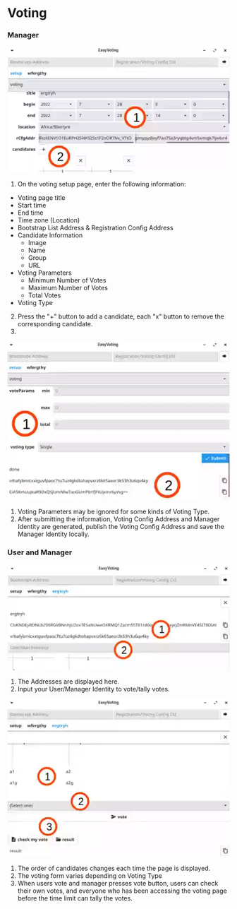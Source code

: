 # Voting

### Manager
![setup_voting1](images/ev_setup_voting1.webp)

1. On the voting setup page, enter the following information:
- Voting page title
- Start time
- End time
- Time zone (Location)
- Bootstrap List Address & Registration Config Address
- Candidate Information
  - Image
  - Name
  - Group
  - URL
- Voting Parameters
  - Minimum Number of Votes
  - Maximum Number of Votes
  - Total Votes
- Voting Type

2. Press the "+" button to add a candidate, each "x" button to remove the corresponding candidate.
3. 
![setup_voting3](images/ev_setup_voting3.webp)

1. Voting Parameters may be ignored for some kinds of Voting Type.
2. After submitting the information, Voting Config Address and Manager Identity are generated, publish the Voting Config Address and save the Manager Identity locally.

### User and Manager
![voting1](images/ev_voting1.webp)
1. The Addresses are displayed here.
2. Input your User/Manager Identity to vote/tally votes.

![voting2](images/ev_voting2.webp)
1. The order of candidates changes each time the page is displayed.
2. The voting form varies depending on Voting Type
3. When users vote and manager presses vote button, users can check their own votes, and everyone who has been accessing the voting page before the time limit can tally the votes.

